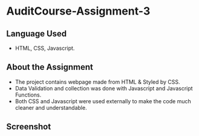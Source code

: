 # AuditCourse-Assignment-3

## Language Used
  - HTML, CSS, Javascript.
## About the Assignment
 - The project contains webpage made from HTML & Styled by CSS.
 - Data Validation and collection was done with Javascript and Javascript Functions.
 - Both CSS and Javascript were used externally to make the code much cleaner and understandable.

## Screenshot

